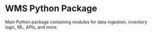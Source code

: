 # WMS Python Package

Main Python package containing modules for data ingestion, inventory logic, ML, APIs, and more.
